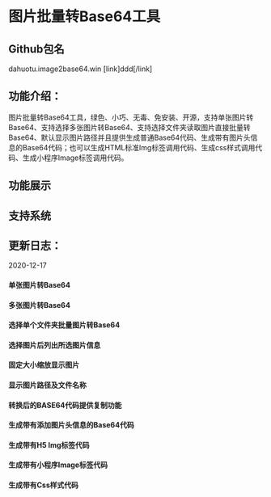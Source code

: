 # 图片批量转Base64工具

## Github包名 
dahuotu.image2base64.win
[link]ddd[/link]

## 功能介绍：
图片批量转Base64工具，绿色、小巧、无毒、免安装、开源，支持单张图片转Base64、支持选择多张图片转Base64、支持选择文件夹读取图片直接批量转Base64、默认显示图片路径并且提供生成普通Base64代码、生成带有图片头信息的Base64代码；也可以生成HTML标准Img标签调用代码、生成css样式调用代码、生成小程序Image标签调用代码。
## 功能展示

## 支持系统

## 更新日志：
2020-12-17
#### 单张图片转Base64
#### 多张图片转Base64
#### 选择单个文件夹批量图片转Base64
#### 选择图片后列出所选图片信息
#### 固定大小缩放显示图片
#### 显示图片路径及文件名称
#### 转换后的BASE64代码提供复制功能
#### 生成带有添加图片头信息的Base64代码
#### 生成带有H5 Img标签代码
#### 生成带有小程序Image标签代码
#### 生成带有Css样式代码
